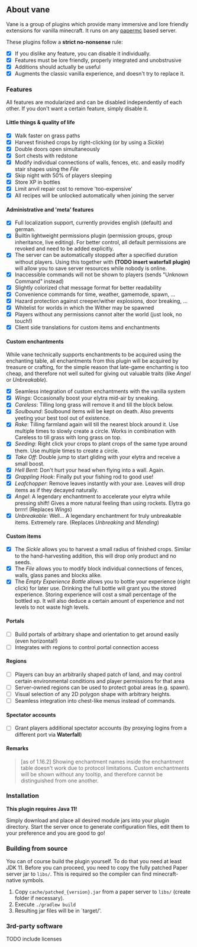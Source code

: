 ## About vane

Vane is a group of plugins which provide many
immersive and lore friendly extensions for vanilla minecraft.
It runs on any [papermc](https://papermc.io) based server.

These plugins follow a **strict no-nonsense** rule:
- [x] If you dislike any feature, you can disable it individually.
- [x] Features must be lore friendly, properly integrated and unobstrusive
- [x] Additions should actually be useful
- [x] Augments the classic vanilla experience, and doesn't try to replace it.

### Features

All features are modularized and can be disabled independently of each other.
If you don't want a certain feature, simply disable it.

#### Little things & quality of life

- [x] Walk faster on grass paths
- [x] Harvest finished crops by right-clicking (or by using a *Sickle*)
- [x] Double doors open simultaneously
- [x] Sort chests with redstone
- [x] Modify individual connections of walls, fences, etc. and easily modify stair shapes using the *File*
- [x] Skip night with 50% of players sleeping
- [x] Store XP in bottles
- [x] Limit anvil repair cost to remove 'too-expensive'
- [x] All recipes will be unlocked automatically when joining the server

#### Administrative and 'meta' features

- [x] Full localization support, currently provides english (default) and german.
- [x] Builtin lightweight permissions plugin (permission groups, group inheritance, live editing).
      For better control, all default permissions are revoked and need to be added explicitly.
- [x] The server can be automatically stopped after a specified duration without players. Using this together with **(TODO insert waterfall plugin)** will allow you to save server resources while nobody is online.
- [x] Inaccessible commands will not be shown to players (sends "Unknown Command" instead)
- [x] Slightly colorized chat message format for better readability
- [x] Convenience commands for time, weather, gamemode, spawn, ...
- [x] Hazard protection against creeper/wither explosions, door breaking, ...
- [x] Whitelist for worlds in which the Wither may be spawned
- [x] Players without any permissions cannot alter the world (just look, no touch!)
- [x] Client side translations for custom items and enchantments

#### Custom enchantments

While vane technically supports enchantments to be acquired using the enchanting table,
all enchantments from this plugin will be acquired by treasure or crafting,
for the simple reason that late-game enchanting is too cheap,
and therefore not well suited for giving out valuable traits (like *Angel* or *Unbreakable*).

- [x] Seamless integration of custom enchantments with the vanilla system
- [x] *Wings*: Occasionally boost your elytra mid-air by sneaking.
- [x] *Careless*: Tilling long grass will remove it and till the block below.
- [x] *Soulbound*: Soulbound items will be kept on death. Also prevents yeeting your best tool out of existence.
- [x] *Rake*: Tilling farmland again will till the nearest block around it. Use multiple times to slowly create a circle. Works in combination with Careless to till grass with long grass on top.
- [x] *Seeding*: Right click your crops to plant crops of the same type around them. Use multiple times to create a circle.
- [x] *Take Off*: Double jump to start gliding with your elytra and receive a small boost.
- [x] *Hell Bent*: Don't hurt your head when flying into a wall. Again.
- [x] *Grappling Hook*: Finally put your fishing rod to good use!
- [x] *Leafchopper*: Remove leaves instantly with your axe. Leaves will drop items as if they decayed naturally.
- [x] *Angel*: A legendary enchantment to accelerate your elytra while pressing shift! Gives a more natural feeling than using rockets. Elytra go brrrr! (Replaces *Wings*)
- [x] *Unbreakable*: Well... A legendary enchantment for truly unbreakable items. Extremely rare. (Replaces *Unbreaking* and *Mending*)

#### Custom items

- [x] The *Sickle* allows you to harvest a small radius of finished crops. Similar to the hand-harvesting addition, this will drop only product and no seeds.
- [x] The *File* allows you to modify block individual connections of fences, walls, glass panes and blocks alike.
- [x] The *Empty Experience Bottle* allows you to bottle your experience (right click) for later use. Drinking the full bottle will grant you the stored experience.
      Storing experience will cost a small percentage of the bottled xp. It will also deduce a certain amount of experience and not levels to not waste high levels.

#### Portals

- [ ] Build portals of arbitrary shape and orientation to get around easily (even horizontal!)
- [ ] Integrates with regions to control portal connection access

#### Regions

- [ ] Players can buy an arbitrarily shaped patch of land, and may control certain environmental conditions and player permissions for that area
- [ ] Server-owned regions can be used to protect gobal areas (e.g. spawn).
- [ ] Visual selection of any 2D polygon shape with arbitrary heights.
- [ ] Seamless integration into chest-like menus instead of commands.

#### Spectator accounts

- [ ] Grant players additional spectator accounts (by proxying logins from a different port via **Waterfall**)

#### Remarks

> [as of 1.16.2] Showing enchantment names inside the enchantment table doesn't work due to protocol limitations. Custom enchantments will be shown without any tooltip, and therefore cannot be distinguished from one another.

### Installation

**This plugin requires Java 11!**

Simply download and place all desired module jars into your plugin directory.
Start the server once to generate configuration files, edit them to your preference
and you are good to go!

### Building from source

You can of course build the plugin yourself. To do that you need at least JDK 11.
Before you can proceed, you need to copy the fully patched Paper server jar
to `libs/`. This is required so the compiler can find minecraft-native symbols.

1. Copy `cache/patched_{version}.jar` from a paper server to `libs/` (create folder if necessary).
2. Execute `./gradlew build`
3. Resulting jar files will be in `target/'.

### 3rd-party software

TODO include licenses
